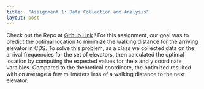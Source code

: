 ```yaml
---
title:  "Assignment 1: Data Collection and Analysis"
layout: post
---
```


Check out the Repo at [Github Link] ! 
For this assignment, our goal was to predict the optimal location to minimize the walking distance for the arriving elevator in CDS. To solve this problem, as a class we collected data on the arrival frequencies for the set of elevators, then calculated the optimal location by computing the expected values for the x and y coordinate varaibles. Compared to the theoretical coordinate, the optimized resulted with on average a few milimeters less of a walking distance to the next elevator.


[Github Link]: https://github.com/jniss1/jniss-assignment-0.git
